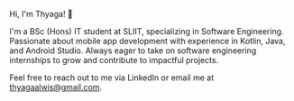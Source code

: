 Hi, I'm Thyaga! 👋

I'm a BSc (Hons) IT student at SLIIT, specializing in Software Engineering. Passionate about mobile app development with experience in Kotlin, Java, and Android Studio. Always eager to take on software engineering internships to grow and contribute to impactful projects.

Feel free to reach out to me via LinkedIn or email me at thyagaalwis@gmail.com.
